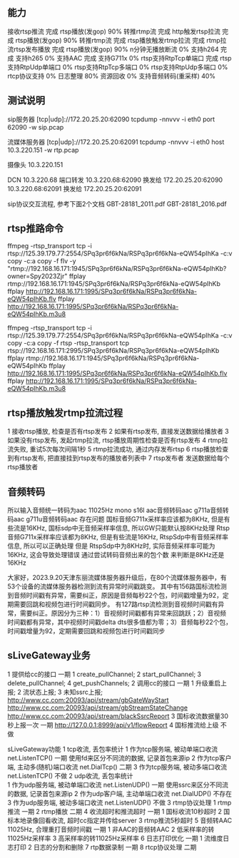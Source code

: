 ## 能力
接收rtsp推流                完成
    rtsp播放(发gop)         90%
    转推rtmp流              完成
http触发rtsp拉流            完成
    rtsp播放(发gop)         90%
    转推rtmp流              完成
rtsp播放触发rtmp拉流        完成
    rtmp拉流rtsp发布播放    完成
    rtsp播放(发gop)         90%
    n分钟无播放断流         0%
支持h264                    完成
支持h265                    0%
支持AAC                     完成
支持G711x                   0%
rtsp支持RtpTcp单端口        完成
rtsp支持RtpUdp单端口        0%
rtsp支持RtpTcp多端口        0%
rtsp支持RtpUdp多端口        0%
rtcp协议支持                0%
日志整理                    80%
资源回收                    0%
支持音频转码(重采样)        40%

## 测试说明
sip服务器 [tcp|udp]://172.20.25.20:62090
tcpdump -nnvvv -i eth0 port 62090 -w sip.pcap

流媒体服务器 [tcp|udp]://172.20.25.20:62091
tcpdump -nnvvv -i eth0 host 10.3.220.151 -w rtp.pcap

摄像头 10.3.220.151

DCN 10.3.220.68
端口转发
10.3.220.68:62090 换发给 172.20.25.20:62090
10.3.220.68:62091 换发给 172.20.25.20:62091

sip协议交互流程, 参考下面2个文档
GBT-28181_2011.pdf
GBT-28181_2016.pdf

## rtsp推路命令
ffmpeg -rtsp_transport tcp -i rtsp://125.39.179.77:2554/SPq3pr6f6kNa/RSPq3pr6f6kNa-eQW54pIhKa -c:v copy -c:a copy -f flv -y "rtmp://192.168.16.171:1945/SPq3pr6f6kNa/RSPq3pr6f6kNa-eQW54pIhKb?owner=Spy2023Zjr"
ffplay rtmp://192.168.16.171:1945/SPq3pr6f6kNa/RSPq3pr6f6kNa-eQW54pIhKb
ffplay http://192.168.16.171:1995/SPq3pr6f6kNa/RSPq3pr6f6kNa-eQW54pIhKb.flv
ffplay http://192.168.16.171:1995/SPq3pr6f6kNa/RSPq3pr6f6kNa-eQW54pIhKb.m3u8

ffmpeg -rtsp_transport tcp -i rtsp://125.39.179.77:2554/SPq3pr6f6kNa/RSPq3pr6f6kNa-eQW54pIhKa -c:v copy -c:a copy -f rtsp -rtsp_transport tcp rtsp://192.168.16.171:2995/SPq3pr6f6kNa/RSPq3pr6f6kNa-eQW54pIhKb
ffplay rtmp://192.168.16.171:1945/SPq3pr6f6kNa/RSPq3pr6f6kNa-eQW54pIhKb
ffplay http://192.168.16.171:1995/SPq3pr6f6kNa/RSPq3pr6f6kNa-eQW54pIhKb.flv
ffplay http://192.168.16.171:1995/SPq3pr6f6kNa/RSPq3pr6f6kNa-eQW54pIhKb.m3u8

## rtsp播放触发rtmp拉流过程
1 接收rtsp播放, 检查是否有rtsp发布
2 如果有rtsp发布, 直接发送数据给播放者
3 如果没有rtsp发布, 发起rtmp拉流, rtsp播放周期性检查是否有rtsp发布
4 rtmp拉流失败, 重试5次每次间隔1秒
5 rtmp拉流成功, 通过内存发布rtsp
6 rtsp播放检查到有rtsp发布, 把直接挂到rtsp发布的播放者列表中
7 rtsp发布者 发送数据给每个rtsp播放者

## 音频转码
所以输入音频统一转码为aac 11025Hz mono s16l
    aac音频转码aac
    g711a音频转码aac
    g711u音频转码aac
存在问题
国标音频G711x采样率应该都为8KHz, 但是有些流是16KHz, 国标sdp中无音频采样率信息, 所以GW只能默认按8KHz处理
Rtsp音频G711x采样率应该都为8KHz, 但是有些流是16KHz, RtspSdp中有音频采样率信息, 所以可以正确处理
但是 RtspSdp中为8KHz时, 实际音频采样率可能为16KHz, 这会导致处理错误
通过尝试转码音频出来的包个数 来判断是8KHz还是16KHz

大家好，2023.9.20天津东丽流媒体服务器升级后，在80个流媒体服务器中，有53个设备的流媒体服务器检测到流有异常时间戳跳变。
其中有156路国标流检测到音频时间戳有异常，需要纠正，原因是音频每秒22个包，时间戳增量为92，定期需要回跳和视频包进行时间戳同步。
有127路rtsp流检测到音视频时间戳有异常，需要纠正。原因分为三种：1）音视频时间戳都有异常来回跳跃；2）音视频时间戳都有异常，其中视频时间戳delta dts很多值都为零；3）音频每秒22个包，时间戳增量为92，定期需要回跳和视频包进行时间戳同步

## sLiveGateway业务
1 提供给cc的接口										一期
	1 create_pullChannel;  2 start_pullChannel;
	3 delete_pullChannel;  4 get_pushChannels;
2 调用cc的接口											一期
	1 升级重启上报; 2 流状态上报; 3 未知ssrc上报;
	http://www.cc.com:20093/api/stream/gbGateWayStart
	http://www.cc.com:20093/api/stream/gbStreamStateChange
	http://www.cc.com:20093/api/stream/blackSsrcReport
3 国标收流数据量30秒上报一次							一期
	http://127.0.0.1:8999/api/v1/flowReport
4 国标推流给上级										不做

sLiveGateway功能
1 tcp收流, 丢包率统计
	1 作为tcp服务端, 被动单端口收流 net.ListenTCP()		一期
	  使用fd来区分不同流的数据, 记录首包来源ip
	2 作为tcp客户端, 主动多(随机)端口收流 net.DialTcp()	二期
	3 作为tcp服务端, 被动多端口收流 net.ListenTCP()  	不做
2 udp收流, 丢包率统计	
	1 作为udp服务端, 被动单端口收流 net.ListenUDP()		一期
	  使用ssrc来区分不同流的数据, 记录首包来源ip
	2 作为udp客户端, 主动单端口收流 net.DialUDP()		不存在
	3 作为udp服务端, 被动多端口收流 net.ListenUDP()		不做
3 rtmp协议处理
	1 rtmp推流											一期
	2 rtmp播放											二期
4 收流超时和推流超时									一期
	1 国标收流10秒超时
	2 国标本地录像回看收流, 超时cc指定并传给server
	3 rtmp推流5秒超时
5 音频转AAC 11025Hz, 合理重打音频时间戳					一期
	1 非AAC的音频转AAC
	2 低采样率的转11025Hz采样率
	3 高采样率的转11025Hz采样率
6 日志打印优化											一期
	1 流维度日志打印
	2 日志的分割和删除
7 rtp数据录制											一期
8 rtcp协议处理											二期
